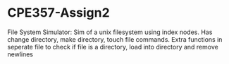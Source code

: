 # CPE357-Assign2
File System Simulator: Sim of a unix filesystem using index nodes. Has change directory, make directory, touch file commands. Extra functions in seperate file to check if file is a directory, load into directory and remove newlines


